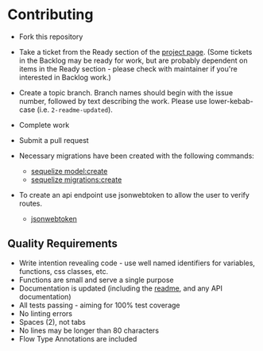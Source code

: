# Contributing

* Fork this repository
* Take a ticket from the Ready section of the [project page](https://github.com/GuildCrafts/floworky/projects/2). (Some tickets in the Backlog may be ready for work, but are probably dependent on items in the Ready section - please check with maintainer if you're interested in Backlog work.)
* Create a topic branch.  Branch names should begin with the issue number, followed by text describing the work.  Please use lower-kebab-case (i.e. `2-readme-updated`).
* Complete work
* Submit a pull request
* Necessary migrations have been created with the following commands:
  * [sequelize model:create](https://www.npmjs.com/package/sequelize-cli)
  * [sequelize migrations:create](https://www.npmjs.com/package/sequelize-cli)

* To create an api endpoint use jsonwebtoken to allow the user to verify routes.
  * [jsonwebtoken](https://www.npmjs.com/package/jsonwebtoken)

## Quality Requirements
* Write intention revealing code - use well named identifiers for variables, functions, css classes, etc.
* Functions are small and serve a single purpose
* Documentation is updated (including the [readme](README.md), and any API documentation)
* All tests passing - aiming for 100% test coverage
* No linting errors
* Spaces (2), not tabs
* No lines may be longer than 80 characters
* Flow Type Annotations are included
